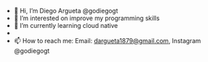 - 👋 Hi, I’m Diego Argueta @godiegogt
- 👀 I’m interested on improve my programming skills
- 🌱 I’m currently learning cloud native
- 
- 📫 How to reach me: Email: dargueta1879@gmail.com, Instagram @godiegogt

<!---
godiegogt/godiegogt is a ✨ special ✨ repository because its `README.md` (this file) appears on your GitHub profile.
You can click the Preview link to take a look at your changes.
--->
